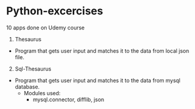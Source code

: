 # Python-excercises
10 apps done on Udemy course

1. Thesaurus
  - Program that gets user input and matches it to the data from local json file.
2. Sql-Thesaurus
  - Program that gets user input and matches it to the data from mysql database.
    - Modules used:
      - mysql.connector, difflib, json
